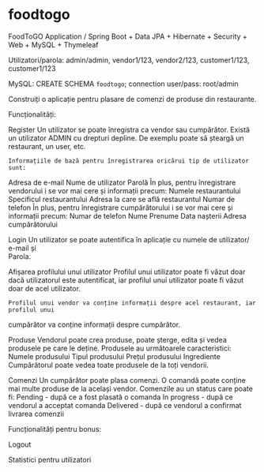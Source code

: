 # foodtogo
FoodToGO Application / Spring Boot + Data JPA + Hibernate + Security + Web + MySQL + Thymeleaf

Utilizatori/parola: admin/admin, vendor1/123, vendor2/123, customer1/123, customer1/123

MySQL: CREATE SCHEMA `foodtogo`;
	connection user/pass: root/admin

Construiți o aplicație pentru plasare de comenzi de produse din restaurante.

Funcționalități:

Register
	Un utilizator se poate înregistra ca vendor sau cumpărător.
	Există un utilizator ADMIN cu drepturi depline. De exemplu poate să șteargă un 
restaurant, un user, etc.

	Informațiile de bază pentru înregistrarea oricărui tip de utilizator sunt:
Adresa de e-mail
Nume de utilizator
Parolă
	În plus, pentru înregistrare vendorului i se vor mai cere și informații precum:
Numele restaurantului
Specificul restaurantului
Adresa la care se află restaurantul
Numar de telefon
	În plus, pentru înregistrare cumpărătorului i se vor mai cere și informații precum:
Numar de telefon
Nume
Prenume
Data nașterii
Adresa cumpărătorului

Login
	Un utilizator se poate autentifica în aplicație cu numele de utilizator/ e-mail și         
Parola.

Afișarea profilului unui utilizator
	Profilul unui utilizator poate fi văzut doar dacă utilizatorul este autentificat, iar profilul 	unui utilizator poate fi văzut doar de acel utilizator.

	Profilul unui vendor va conține informații despre acel restaurant, iar profilul unui 
cumpărător va conține informații despre cumpărător.

Produse
Vendorul poate crea produse, poate șterge, edita și vedea produsele pe care le 
deține.
	Produsele au următoarele caracteristici:
Numele produsului
Tipul produsului
Prețul produsului
Ingrediente
	Cumpărătorul poate vedea toate produsele de la toți vendorii.



Comenzi
Un cumpărător poate plasa comenzi. O comandă poate conține mai multe produse de la același vendor.
Comenzile au un status care poate fi:
Pending - după ce a fost plasată o comanda
In progress - după ce vendorul a acceptat comanda
Delivered - după ce vendorul a confirmat livrarea comenzii

Funcționalități pentru bonus:

Logout

Statistici pentru utilizatori


